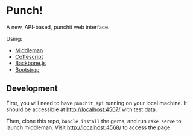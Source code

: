 Punch!
========

A new, API-based, punchit web interface.

Using:

   - [Middleman](http://middlemanapp.com/)
   - [Coffescript](http://coffeescript.org/)
   - [Backbone.js](http://backbonejs.org/)
   - [Bootstrap](http://twitter.github.com/bootstrap/)

Development
-----------

First, you will need to have `punchit_api` running on your local machine.
It should be accessible at [http://localhost:4567/](http://localhost:4567/) with test data.

Then, clone this repo, `bundle install` the gems, and run `rake serve` to launch middleman.
Visit [http://localhost:4568/](http://localhost:4568/) to access the page.
